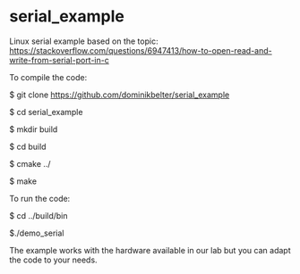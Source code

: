 # serial_example
Linux serial example based on the topic:
https://stackoverflow.com/questions/6947413/how-to-open-read-and-write-from-serial-port-in-c

To compile the code:

$ git clone https://github.com/dominikbelter/serial_example

$ cd serial_example

$ mkdir build

$ cd build

$ cmake ../

$ make

To run the code:

$ cd ../build/bin

$./demo_serial

The example works with the hardware available in our lab but you can adapt the code to your needs.
